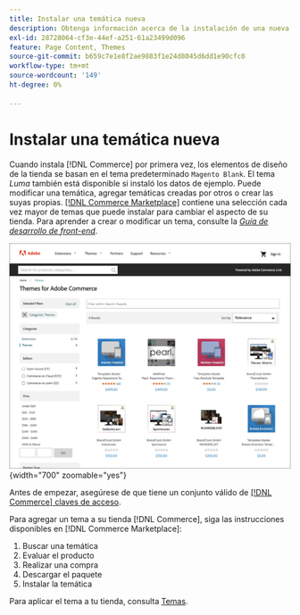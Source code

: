 ```yaml
---
title: Instalar una temática nueva
description: Obtenga información acerca de la instalación de una nueva temática para su tienda Adobe Commerce o Magento Open Source.
exl-id: 28728064-cf3e-44ef-a251-61a23499d096
feature: Page Content, Themes
source-git-commit: b659c7e1e8f2ae9883f1e24d8045d6dd1e90cfc0
workflow-type: tm+mt
source-wordcount: '149'
ht-degree: 0%

---
```


# Instalar una temática nueva

Cuando instala [!DNL Commerce] por primera vez, los elementos de diseño de la tienda se basan en el tema predeterminado `Magento Blank`. El tema _Luma_ también está disponible si instaló los datos de ejemplo. Puede modificar una temática, agregar temáticas creadas por otros o crear las suyas propias. [[!DNL Commerce Marketplace]](../getting-started/commerce-marketplace.md) contiene una selección cada vez mayor de temas que puede instalar para cambiar el aspecto de su tienda. Para aprender a crear o modificar un tema, consulte la [_Guía de desarrollo de front-end_](https://developer.adobe.com/commerce/frontend-core/guide/).

![[!DNL Commerce Marketplace]](./assets/marketplace-themes.png){width="700" zoomable="yes"}

Antes de empezar, asegúrese de que tiene un conjunto válido de [[!DNL Commerce] claves de acceso](https://experienceleague.adobe.com/docs/commerce-operations/installation-guide/prerequisites/authentication-keys.html?lang=es).

Para agregar un tema a su tienda [!DNL Commerce], siga las instrucciones disponibles en [!DNL Commerce Marketplace]:

1. Buscar una temática
1. Evaluar el producto
1. Realizar una compra
1. Descargar el paquete
1. Instalar la temática

Para aplicar el tema a tu tienda, consulta [Temas](themes.md).
